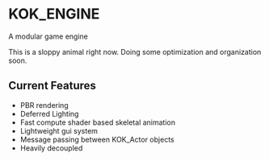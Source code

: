# KOK_ENGINE
A modular game engine

This is a sloppy animal right now. Doing some optimization and organization soon.

## Current Features
- PBR rendering
- Deferred Lighting
- Fast compute shader based skeletal animation
- Lightweight gui system
- Message passing between KOK_Actor objects
- Heavily decoupled



